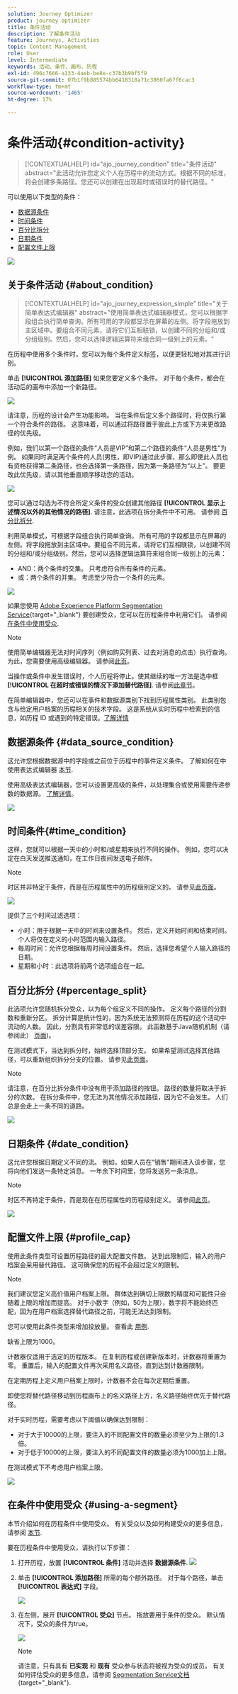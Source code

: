 ```yaml
---
solution: Journey Optimizer
product: journey optimizer
title: 条件活动
description: 了解条件活动
feature: Journeys, Activities
topic: Content Management
role: User
level: Intermediate
keywords: 活动、条件、画布、历程
exl-id: 496c7666-a133-4aeb-be8e-c37b3b9bf5f9
source-git-commit: 07b1f9b885574bb6418310a71c3060fa67f6cac3
workflow-type: tm+mt
source-wordcount: '1465'
ht-degree: 17%

---
```


# 条件活动{#condition-activity}

>[!CONTEXTUALHELP]
>id="ajo_journey_condition"
>title="条件活动"
>abstract="此活动允许您定义个人在历程中的流动方式。根据不同的标准，将会创建多条路径。您还可以创建在出现超时或错误时的替代路径。"

可以使用以下类型的条件：

* [数据源条件](#data_source_condition)
* [时间条件](#time_condition)
* [百分比拆分](#percentage_split)
* [日期条件](#date_condition)
* [配置文件上限](#profile_cap)

![](assets/journey49.png)

## 关于条件活动 {#about_condition}

>[!CONTEXTUALHELP]
>id="ajo_journey_expression_simple"
>title="关于简单表达式编辑器"
>abstract="使用简单表达式编辑器模式，您可以根据字段组合执行简单查询。所有可用的字段都显示在屏幕的左侧。将字段拖放到主区域中。要组合不同元素，请将它们互相联锁，以创建不同的分组和/或分组级别。然后，您可以选择逻辑运算符来组合同一级别上的元素。"

在历程中使用多个条件时，您可以为每个条件定义标签，以便更轻松地对其进行识别。

单击 **[!UICONTROL 添加路径]** 如果您要定义多个条件。 对于每个条件，都会在活动后的画布中添加一个新路径。

![](assets/journey47.png)

请注意，历程的设计会产生功能影响。 当在条件后定义多个路径时，将仅执行第一个符合条件的路径。 这意味着，可以通过将路径置于彼此上方或下方来更改路径的优先级。

例如，我们以第一个路径的条件“人员是VIP”和第二个路径的条件“人员是男性”为例。 如果同时满足两个条件的人员(男性，即VIP)通过此步骤，那么即使此人员也有资格获得第二条路径，也会选择第一条路径，因为第一条路径为“以上”。 要更改此优先级，请以其他垂直顺序移动您的活动。

![](assets/journey48.png)

您可以通过勾选为不符合所定义条件的受众创建其他路径 **[!UICONTROL 显示上述情况以外的其他情况的路径]**. 请注意，此选项在拆分条件中不可用。 请参阅 [百分比拆分](#percentage_split).

利用简单模式，可根据字段组合执行简单查询。 所有可用的字段都显示在屏幕的左侧。将字段拖放到主区域中。要组合不同元素，请将它们互相联锁，以创建不同的分组和/或分组级别。然后，您可以选择逻辑运算符来组合同一级别上的元素：

* AND：两个条件的交集。 只考虑符合所有条件的元素。
* 或：两个条件的并集。 考虑至少符合一个条件的元素。

![](assets/journey64.png)

如果您使用 [Adobe Experience Platform Segmentation Service](https://experienceleague.adobe.com/docs/experience-platform/segmentation/home.html?lang=zh-Hans){target="_blank"} 要创建受众，您可以在历程条件中利用它们。 请参阅 [在条件中使用受众](../building-journeys/condition-activity.md#using-a-segment).


>[!NOTE]
>
>使用简单编辑器无法对时间序列（例如购买列表、过去对消息的点击）执行查询。 为此，您需要使用高级编辑器。 请参阅[此页](expression/expressionadvanced.md)。

当操作或条件中发生错误时，个人历程将停止。使其继续的唯一方法是选中框 **[!UICONTROL 在超时或错误的情况下添加替代路径]**. 请参阅[此章节](../building-journeys/using-the-journey-designer.md#paths)。

在简单编辑器中，您还可以在事件和数据源类别下找到历程属性类别。 此类别包含与给定用户档案的历程相关的技术字段。 这是系统从实时历程中检索到的信息，如历程 ID 或遇到的特定错误。[了解详情](expression/journey-properties.md)

## 数据源条件 {#data_source_condition}

这允许您根据数据源中的字段或之前位于历程中的事件定义条件。 了解如何在中使用表达式编辑器 [本节](expression/expressionadvanced.md).

使用高级表达式编辑器，您可以设置更高级的条件，以处理集合或使用需要传递参数的数据源。 [了解详情](../datasource/external-data-sources.md)。

![](assets/journey50.png)

## 时间条件{#time_condition}

这样，您就可以根据一天中的小时和/或星期来执行不同的操作。 例如，您可以决定在白天发送推送通知，在工作日夜间发送电子邮件。

>[!NOTE]
>
>时区并非特定于条件，而是在历程属性中的历程级别定义的。 请参见[此页面](../building-journeys/timezone-management.md)。

![](assets/journey51.png)

提供了三个时间过滤选项：

* 小时：用于根据一天中的时间来设置条件。 然后，定义开始时间和结束时间。 个人将仅在定义的小时范围内输入路径。
* 每周时间：允许您根据每周时间设置条件。 然后，选择您希望个人输入路径的日期。
* 星期和小时：此选项将前两个选项组合在一起。

## 百分比拆分 {#percentage_split}

此选项允许您随机拆分受众，以为每个组定义不同的操作。 定义每个路径的分割数和重新分区。 拆分计算是统计性的，因为系统无法预测将在历程的这个活动中流动的人数。 因此，分割具有非常低的误差容限。 此函数基于Java随机机制（请参阅此） [页面](https://docs.oracle.com/javase/7/docs/api/java/util/Random.html))。

在测试模式下，当达到拆分时，始终选择顶部分支。 如果希望测试选择其他路径，可以重新组织拆分分支的位置。 请参见[此页面](../building-journeys/testing-the-journey.md)。

>[!NOTE]
>
>请注意，在百分比拆分条件中没有用于添加路径的按钮。 路径的数量将取决于拆分的次数。 在拆分条件中，您无法为其他情况添加路径，因为它不会发生。 人们总是会走上一条不同的道路。

![](assets/journey52.png)

## 日期条件 {#date_condition}

这允许您根据日期定义不同的流。 例如，如果人员在“销售”期间进入该步骤，您将向他们发送一条特定消息。 一年余下时间里，您将发送另一条消息。

>[!NOTE]
>
>时区不再特定于条件，而是现在在历程属性的历程级别定义。 请参阅[此页](../building-journeys/timezone-management.md)。

![](assets/journey53.png)

## 配置文件上限 {#profile_cap}

使用此条件类型可设置历程路径的最大配置文件数。 达到此限制后，输入的用户档案会采用替代路径。 这可确保您的历程不会超过定义的限制。

>[!NOTE]
>
>我们建议您定义高价值用户档案上限。 群体达到确切上限数的精度和可能性只会随着上限的增加而提高。 对于小数字（例如，50为上限），数字将不能始终匹配，因为在用户档案选择替代路径之前，可能无法达到限制。

您可以使用此条件类型来增加投放量。 查看此 [用例](ramp-up-deliveries-uc.md).

缺省上限为1000。

计数器仅适用于选定的历程版本。 在复制历程或创建新版本时，计数器将重置为零。 重置后，输入的配置文件再次采用名义路径，直到达到计数器限制。

在定期历程上定义用户档案上限时，计数器不会在每次定期后重置。

即使您将替代路径移动到历程画布上的名义路径上方，名义路径始终优先于替代路径。

对于实时历程，需要考虑以下阈值以确保达到限制：

* 对于大于10000的上限，要注入的不同配置文件的数量必须至少为上限的1.3倍。
* 对于低于10000的上限，要注入的不同配置文件的数量必须为1000加上上限。

在测试模式下不考虑用户档案上限。

![](assets/profile-cap-condition.png)

## 在条件中使用受众 {#using-a-segment}

本节介绍如何在历程条件中使用受众。 有关受众以及如何构建受众的更多信息，请参阅 [本节](../audience/about-audiences.md).

要在历程条件中使用受众，请执行以下步骤：

1. 打开历程，放置 **[!UICONTROL 条件]** 活动并选择 **数据源条件**.
   ![](assets/journey47.png)

1. 单击 **[!UICONTROL 添加路径]** 所需的每个额外路径。 对于每个路径，单击 **[!UICONTROL 表达式]** 字段。

   ![](assets/segment3.png)

1. 在左侧，展开 **[!UICONTROL 受众]** 节点。 拖放要用于条件的受众。 默认情况下，受众的条件为true。

   ![](assets/segment4.png)

   >[!NOTE]
   >
   >请注意，只有具有 **已实现** 和 **现有** 受众参与状态将被视为受众的成员。 有关如何评估受众的更多信息，请参阅 [Segmentation Service文档](https://experienceleague.adobe.com/docs/experience-platform/segmentation/tutorials/evaluate-a-segment.html#interpret-segment-results){target="_blank"}.
